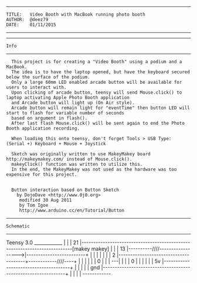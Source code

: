 **************************************************************************************
    TITLE:   Video Booth with MacBook running photo booth
    AUTHOR:  @deez79
    DATE:    01/11/2015

**************************************************************************************



**************************************************************************************
    Info
**************************************************************************************

      This project is for creating a "Video Booth" using a podium and a MacBook.
      The idea is to have the laptop opened, but have the keyboard secured below the surface of the podium.
      Only a large 60mm LED enabled arcade button will be available for users to interact with.
      Upon clicking of arcade button, teensy will send Mouse.click() to laptop activating Apple Photo Booth application 
      and Arcade button will light up (On Air style).
      Arcade button will remain light for "eventTime" then button LED will start to flash for variable number of seconds
      based on argument in flash().
      After last flash Mouse.click() will be sent again to end the Photo Booth application recording.
  
      When loading this onto teensy, don't forget Tools > USB Type: (Serial +) Keyboard + Mouse + Joystick
  
      Sketch was originally written to use MakeyMakey board http://makeymakey.com/ instead of Mouse.click().  
      makeyClick() function was written to utilize this.
      In the end, the MakeyMakey was not used as the hardware was too expensive for this project.

  
      Button interaction based on Button Sketch
        by DojoDave <http://www.0j0.org>
         modified 30 Aug 2011
         by Tom Igoe
         http://www.arduino.cc/en/Tutorial/Button
 
 
***************************************************************************************
    Schematic
***************************************************************************************


Teensy 3.0
    ____________
    |          |
    |     21   |--------------------------------------------------------------------------[makey makey]
    |          |
    |     13   |----------/\/\/\/------------------>|-------------------------+
    |          |                                                              |
    |          |                                                              |
    |     2    |--------------------------------------+------------/\/\/\/----+
    |          |                                      |                       |
    |          |                                      0                       |
    |          |                                     ---|                     |
    |          |                                      0                       |
    |          |                                      |                       |
    |     5v   |--------------------------------------+                       |
    |          |                                                              |
    |     gnd  |--------------------------------------------------------------+
    |          |
    |          |
    ------------


